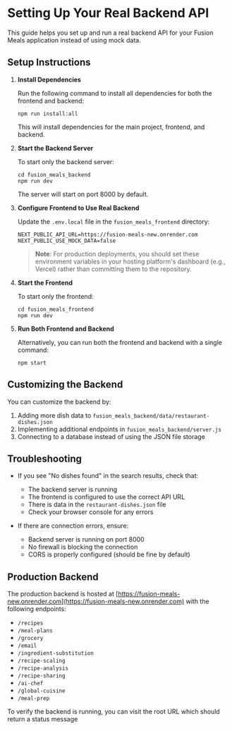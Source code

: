 # Setting Up Your Real Backend API

This guide helps you set up and run a real backend API for your Fusion Meals application instead of using mock data.

## Setup Instructions

1. **Install Dependencies**

   Run the following command to install all dependencies for both the frontend and backend:
   ```
   npm run install:all
   ```
   
   This will install dependencies for the main project, frontend, and backend.

2. **Start the Backend Server**

   To start only the backend server:
   ```
   cd fusion_meals_backend
   npm run dev
   ```
   
   The server will start on port 8000 by default.

3. **Configure Frontend to Use Real Backend**

   Update the `.env.local` file in the `fusion_meals_frontend` directory:
   ```
   NEXT_PUBLIC_API_URL=https://fusion-meals-new.onrender.com
   NEXT_PUBLIC_USE_MOCK_DATA=false
   ```

   > **Note**: For production deployments, you should set these environment variables in your hosting platform's dashboard (e.g., Vercel) rather than committing them to the repository.

4. **Start the Frontend**

   To start only the frontend:
   ```
   cd fusion_meals_frontend
   npm run dev
   ```

5. **Run Both Frontend and Backend**

   Alternatively, you can run both the frontend and backend with a single command:
   ```
   npm start
   ```

## Customizing the Backend

You can customize the backend by:

1. Adding more dish data to `fusion_meals_backend/data/restaurant-dishes.json`
2. Implementing additional endpoints in `fusion_meals_backend/server.js`
3. Connecting to a database instead of using the JSON file storage

## Troubleshooting

- If you see "No dishes found" in the search results, check that:
  - The backend server is running
  - The frontend is configured to use the correct API URL
  - There is data in the `restaurant-dishes.json` file
  - Check your browser console for any errors

- If there are connection errors, ensure:
  - Backend server is running on port 8000
  - No firewall is blocking the connection
  - CORS is properly configured (should be fine by default)

## Production Backend

The production backend is hosted at [https://fusion-meals-new.onrender.com](https://fusion-meals-new.onrender.com) with the following endpoints:

- `/recipes`
- `/meal-plans`
- `/grocery`
- `/email`
- `/ingredient-substitution`
- `/recipe-scaling`
- `/recipe-analysis`
- `/recipe-sharing`
- `/ai-chef`
- `/global-cuisine`
- `/meal-prep`

To verify the backend is running, you can visit the root URL which should return a status message 